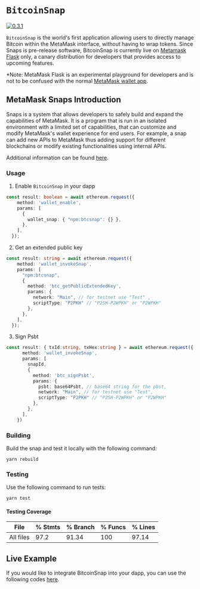 # `BitcoinSnap`

[![0.3.1](https://badge.fury.io/js/btcsnap.png)](https://badge.fury.io/js/btcsnap)

`BitcoinSnap` is the world's first application allowing users to directly manage Bitcoin within the MetaMask interface, without having to wrap tokens. Since Snaps is pre-release software, BitcoinSnap is currently live on [Metamask Flask](https://metamask.io/flask/) only, a canary distribution for developers that provides access to upcoming features.

*Note: MetaMask Flask is an experimental playground for developers and is not to be confused with the normal [MetaMask wallet app](https://metamask.io/).

## MetaMask Snaps Introduction
Snaps is a system that allows developers to safely build and expand the capabilities of MetaMask. It is a program that is run in an isolated environment with a limited set of capabilities, that can customize and modify MetaMask's wallet experience for end users. For example, a snap can add new APIs to MetaMask thus adding support for different blockchains or modify existing functionalities using internal APIs.

Additional information can be found [here](https://docs.metamask.io/guide/snaps.html).

### Usage

1. Enable `BitcoinSnap` in your dapp

```ts
const result: boolean = await ethereum.request({
    method: 'wallet_enable',
    params: [
      {
        wallet_snap: { "npm:btcsnap": {} },
      },
    ],
  });
```

2. Get an extended public key

```ts
const result: string = await ethereum.request({
    method: 'wallet_invokeSnap',
    params: [
      "npm:btcsnap",
      {
        method: 'btc_getPublicExtendedKey',
        params: {
          network: "Main", // for testnet use "Test" ,
          scriptType: "P2PKH" // "P2SH-P2WPKH" or "P2WPKH"
        },
      },
    ],
  });
```

3. Sign Psbt

```ts
const result: { txId:string, txHex:string } = await ethereum.request({
      method: 'wallet_invokeSnap',
      params: [
        snapId,
        {
          method: 'btc_signPsbt',
          params: {
            psbt: base64Psbt, // base64 string for the pbst,
            network: "Main", // for testnet use "Test",
            scriptType: "P2PKH" // "P2SH-P2WPKH" or "P2WPKH"
          },
        },
      ],
    })
```


### Building

Build the snap and test it locally with the following command:

```shell
yarn rebuild
```

### Testing

Use the following command to run tests:

```shell
yarn test
```

#### Testing Coverage

| File       | % Stmts | % Branch | % Funcs | % Lines |
|------------|---------|----------|---------|---------|
| All files  |    97.2 |    91.34 |     100 |   97.14 |

## Live Example

If you would like to integrate BitcoinSnap into your dapp, you can use the following codes [here](https://github.com/snapdao/btcsnap/tree/master/packages/example).
